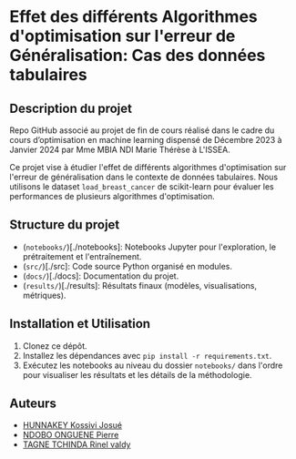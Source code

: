 # Effet des différents Algorithmes d'optimisation sur l'erreur de Généralisation: Cas des données tabulaires

## Description du projet
Repo GitHub associé au projet de fin de cours réalisé dans le cadre du cours d’optimisation en machine learning dispensé de Décembre 2023 à Janvier 2024 par Mme MBIA NDI Marie Thérèse à L'ISSEA.

Ce projet vise à étudier l'effet de différents algorithmes d'optimisation sur l'erreur de généralisation dans le contexte de données tabulaires. Nous utilisons le dataset `load_breast_cancer` de scikit-learn pour évaluer les performances de plusieurs algorithmes d'optimisation.

## Structure du projet
- (`notebooks/`)[./notebooks]: Notebooks Jupyter pour l'exploration, le prétraitement et l'entraînement.
- (`src/`)[./src]: Code source Python organisé en modules.
- (`docs/`)[./docs]: Documentation du projet.
- (`results/`)[./results]: Résultats finaux (modèles, visualisations, métriques).

## Installation et Utilisation
1. Clonez ce dépôt.
2. Installez les dépendances avec `pip install -r requirements.txt`.
3. Exécutez les notebooks au niveau du dossier `notebooks/` dans l'ordre pour visualiser les résultats et les détails de la méthodologie.

## Auteurs
- [HUNNAKEY Kossivi Josué](https://github.com/Ashkaji)
- [NDOBO ONGUENE Pierre](https://github.com/Ndobo1997)
- [TAGNE TCHINDA Rinel valdy](https://github.com/cezangue)